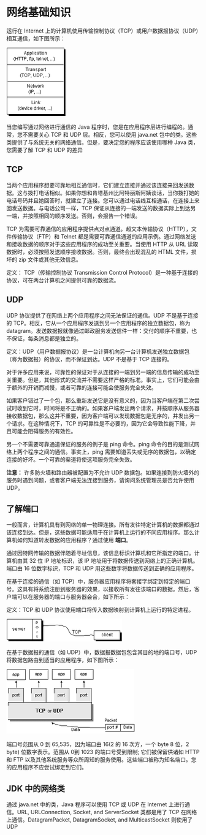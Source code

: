 # 网络基础知识

运行在 Internet 上的计算机使用传输控制协议（TCP）或用户数据报协议（UDP）相互通信，如下图所示：

![](./assets/1netw.gif)

当您编写通过网络进行通信的 Java 程序时，您是在应用程序层进行编程的。通常，您不需要关心 TCP 和 UDP 层。相反，您可以使用 java.net 包中的类。这些类提供了与系统无关的网络通信。但是，要决定您的程序应该使用哪种 Java 类，您需要了解 TCP 和 UDP 的差异

## TCP
当两个应用程序想要可靠地相互通信时，它们建立连接并通过该连接来回发送数据。这与拨打电话相似。如果你想和肯塔基州比阿特丽斯阿姨谈话，当你拨打她的电话号码并且她回答时，就建立了连接。您可以通过电话线互相通话，在连接上来回发送数据。与电话公司一样，TCP 保证从连接的一端发送的数据实际上到达另一端，并按照相同的顺序发送。否则，会报告一个错误。

TCP 为需要可靠通信的应用程序提供点对点通道。超文本传输​​协议（HTTP），文件传输协议（FTP）和 Telnet 都是需要可靠通信通道的应用示例。通过网络发送和接收数据的顺序对于这些应用程序的成功至关重要。当使用 HTTP 从 URL 读取数据时，必须按照发送顺序接收数据。否则，最终会出现混乱的 HTML 文件，损坏的 zip 文件或其他无效信息。

定义： TCP（传输控制协议 Transmission Control Protocol）是一种基于连接的协议，可在两台计算机之间提供可靠的数据流。

## UDP

UDP 协议提供了在网络上两个应用程序之间无法保证的通信。UDP 不是基于连接的 TCP。相反，它从一个应用程序发送到另一个应用程序的独立数据包，称为 datagram。发送数据报就像通过邮政服务发送信件一样：交付的顺序不重要，也不保证，每条消息都是独立的。

定义：UDP（用户数据报协议）是一台计算机向另一台计算机发送独立数据包（称为数据报）的协议，而不保证到达。UDP 不是基于 TCP 连接的。

对于许多应用来说，可靠性的保证对于从连接的一端到另一端的信息传输的成功至关重要。但是，其他形式的交流并不需要这样严格的标准。事实上，它们可能会由于额外的开销而减慢，或者可靠的连接可能会使服务完全失效。

如果客户错过了一个包，那么重新发送它是没有意义的，因为当客户端在第二次尝试时收到它时，时间将是不正确的。如果客户端发出两个请求，并按顺序从服务器接收数据包，那么这并不重要，因为客户端可以发现数据包是无序的，并发出另一个请求。在这种情况下，TCP 的可靠性是不必要的，因为它会导致性能下降，并且可能会阻碍服务的有效性。

另一个不需要可靠通道保证的服务的例子是 ping 命令。ping 命令的目的是测试网络上两个程序之间的通信。事实上，ping 需要知道丢失或无序的数据包，以确定连接的好坏。一个可靠的渠道将使这项服务完全失效。


**注意：**
许多防火墙和路由器被配置为不允许 UDP 数据包。如果连接到防火墙外的服务时遇到问题，或者客户端无法连接到服务，请询问系统管理员是否允许使用 UDP。

## 了解端口

一般而言，计算机具有到网络的单一物理连接。所有发往特定计算机的数据都通过该连接到达。但是，这些数据可能适用于在计算机上运行的不同应用程序。那么计算机如何知道转发数据的应用程序？通过使用 **端口**。

通过因特网传输的数据伴随着寻址信息，该信息标识计算机和它所指定的端口。计算机由其 32 位 IP 地址标识，该 IP 地址用于将数据传送到网络上的正确计算机。端口由 16 位数字标识，TCP 和 UDP 用这些数字将数据传送到正确的应用程序。

在基于连接的通信（如 TCP）中，服务器应用程序将套接字绑定到特定的端口号。这具有将系统注册到服务器的效果，以接收所有发往该端口的数据。然后，客户端可以在服务器的端口与服务器会合，如下所示：

定义：TCP 和 UDP 协议使用端口将传入数据映射到计算机上运行的特定进程。

![](./assets/2tcp.gif)

在基于数据报的通信（如 UDP）中，数据报数据包包含其目的地的端口号，UDP 将数据包路由到适当的应用程序，如下图所示：

![](./assets/3tcpudp.gif)

端口号范围从 0 到 65,535，因为端口由 16(2 的 16 次方，一个 byte 8 位，2 byte) 位数字表示。范围从 0到 1023 的端口号受到限制; 它们被保留供诸如 HTTP 和 FTP 以及其他系统服务等众所周知的服务使用。这些端口被称为知名端口。您的应用程序不应尝试绑定到它们。

## JDK 中的网络类
通过 java.net 中的类，Java 程序可以使用 TCP 或 UDP 在 Internet 上进行通信。URL, URLConnection, Socket, and ServerSocket 类都是用了 TCP 在网络上通信。DatagramPacket, DatagramSocket, and MulticastSocket 则使用了 UDP
